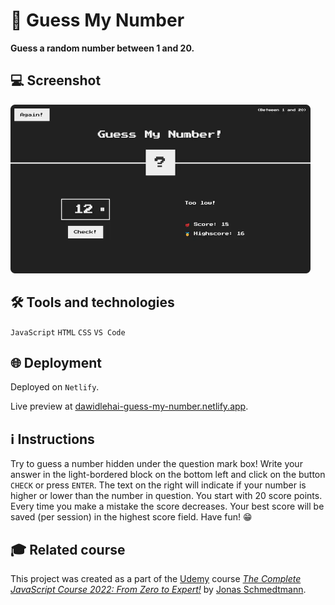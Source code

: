 # 🤔 Guess My Number

**Guess a random number between 1 and 20.**

## 💻 Screenshot
[<img src="guess-my-number-screenshot.webp" alt="Screenshot of the Guess My Number game-app" width="480px">](https://dawidlehai-guess-my-number.netlify.app/ 'Live preview')

## 🛠️ Tools and technologies
`JavaScript` `HTML` `CSS` `VS Code`

## 🌐 Deployment
Deployed on `Netlify`.

Live preview at [dawidlehai-guess-my-number.netlify.app](https://dawidlehai-guess-my-number.netlify.app/).

## ℹ️ Instructions
Try to guess a number hidden under the question mark box! Write your answer in the light-bordered block on the bottom left and click on the button `CHECK` or press `ENTER`. The text on the right will indicate if your number is higher or lower than the number in question. You start with 20 score points. Every time you make a mistake the score decreases. Your best score will be saved (per session) in the highest score field. Have fun! 😁

## 🎓 Related course
This project was created as a part of the [Udemy](https://www.udemy.com/ 'Udemy') course [_The Complete JavaScript Course 2022: From Zero to Expert!_](https://www.udemy.com/course/the-complete-javascript-course/ 'See this course on Udemy') by [Jonas Schmedtmann](https://twitter.com/jonasschmedtman 'Jonas Schmedtmann on Twitter').
